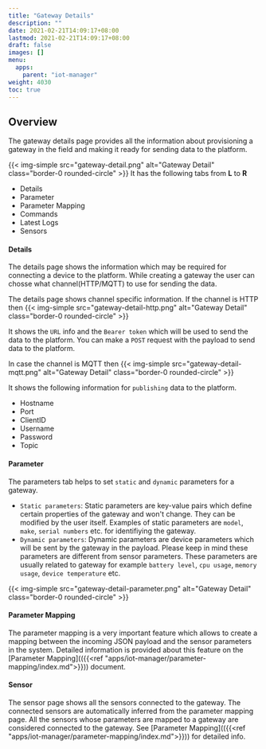 ```yaml
---
title: "Gateway Details"
description: ""
date: 2021-02-21T14:09:17+08:00
lastmod: 2021-02-21T14:09:17+08:00
draft: false
images: []
menu:
  apps:
    parent: "iot-manager"
weight: 4030
toc: true
---
```


## Overview
The gateway details page provides all the information about provisioning a gateway
in the field and making it ready for sending data to the platform. 

{{< img-simple src="gateway-detail.png" alt="Gateway Detail" class="border-0 rounded-circle" >}}
It has the following tabs from __L__ to __R__

- Details
- Parameter
- Parameter Mapping
- Commands
- Latest Logs
- Sensors

#### Details
The details page shows the information which may be required for connecting a
device to the platform. While creating a gateway the user can chosse what channel(HTTP/MQTT)
to use for sending the data.

The details page shows channel specific information. If the channel is HTTP then
{{< img-simple src="gateway-detail-http.png" alt="Gateway Detail" class="border-0 rounded-circle" >}}

It shows the `URL` info and the `Bearer token` which will be used to send the data
to the platform. You can make a `POST` request with the payload to send data to 
the platform.

In case the channel is MQTT then 
{{< img-simple src="gateway-detail-mqtt.png" alt="Gateway Detail" class="border-0 rounded-circle" >}}

It shows the following information for `publishing` data to the platform.

- Hostname
- Port
- ClientID
- Username
- Password
- Topic

#### Parameter
The parameters tab helps to set `static` and `dynamic` parameters for a gateway.

- `Static parameters`: Static parameters are key-value pairs which define certain
properties of the gateway and won't change. They can be modified by the user itself.
Examples of static parameters are `model`, `make`, `serial numbers` etc. for identifiying 
the gateway.
- `Dynamic parameters`: Dynamic parameters are device parameters which will be sent by the
gateway in the payload. Please keep in mind these parameters are different from sensor
parameters. These parameters are usually related to gateway for example `battery level`, `cpu usage`,
`memory usage`, `device temperature` etc.

{{< img-simple src="gateway-detail-parameter.png" alt="Gateway Detail" class="border-0 rounded-circle" >}}

#### Parameter Mapping
The parameter mapping is a very important feature which allows to create a mapping between
the incoming JSON payload and the sensor parameters in the system. Detailed information 
is provided about this feature on the [Parameter Mapping](({{<ref "apps/iot-manager/parameter-mapping/index.md">}})) document.

#### Sensor
The sensor page shows all the sensors connected to the gateway. The connected sensors
are automatically inferred from the parameter mapping page. All the sensors whose
parameters are mapped to a gateway are considered connected to the gateway. See 
[Parameter Mapping](({{<ref "apps/iot-manager/parameter-mapping/index.md">}})) for detailed
info.
